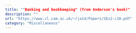 ```yaml
---
title: ""Banking and bookkeeping" (from Anderson's book)"
description: ""
url: "https://www.cl.cam.ac.uk/~rja14/Papers/SEv2-c10.pdf"
category: "Miscellaneous"
---
```

